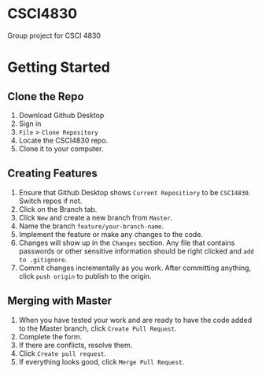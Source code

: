 # CSCI4830
Group project for CSCI 4830

# Getting Started

## Clone the Repo

1. Download Github Desktop
2. Sign in
3. `File` > `Clone Repository`
4. Locate the CSCI4830 repo.
5. Clone it to your computer.

## Creating Features
1. Ensure that Github Desktop shows `Current Repositiory` to be `CSCI4830`. Switch repos if not. 
2. Click on the Branch tab. 
3. Click `New` and create a new branch from `Master`.
4. Name the branch `feature/your-branch-name`.
5. Implement the feature or make any changes to the code.
6. Changes will show up in the `Changes` section. Any file that contains passwords or other sensitive information should be right clicked and `add to .gitignore`. 
7. Commit changes incrementally as you work. After committing anything, click `push origin` to publish to the origin.

## Merging with Master

1. When you have tested your work and are ready to have the code added to the Master branch, click `Create Pull Request`. 
2. Complete the form.
3. If there are conflicts, resolve them.
4. Click `Create pull request`. 
5. If everything looks good, click `Merge Pull Request`. 